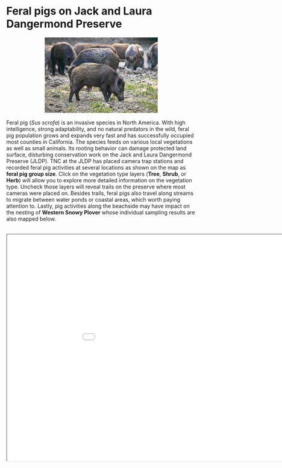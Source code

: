 # Feral pigs on Jack and Laura Dangermond Preserve

<center>
<img src="asst2/pig_image.jpg" height=200></img>
</center>

Feral pig (*Sus scrofa*) is an invasive species in North America. With high intelligence, strong adaptability, and no natural predators in the wild, feral pig population grows and expands very fast and has successfully occupied most counties in California. The species feeds on various local vegetations as well as small animals. Its rooting behavior can damage protected land surface, disturbing conservation work on the Jack and Laura Dangermond Preserve (JLDP). TNC at the JLDP has placed camera trap stations and recorded feral pig activities at several locations as shown on the map as **feral pig group size**. Click on the vegetation type layers (**Tree**, **Shrub**, or **Herb**) will allow you to explore more detailed information on the vegetation type. Uncheck those layers will reveal trails on the preserve where most cameras were placed on. Besides trails, feral pigs also travel along streams to migrate between water ponds or coastal areas, which worth paying attention to. Lastly, pig activities along the beachside may have impact on the nesting of **Western Snowy Plover** whose individual sampling results are also mapped below.

<br>

<iframe src="asst2/feralpigs_JLDP/index.html" height=600 width=1000></iframe>
